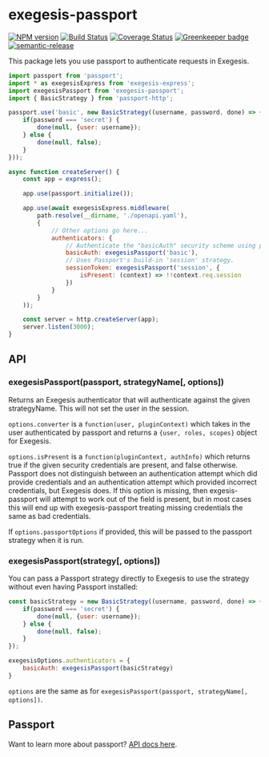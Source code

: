 # exegesis-passport

[![NPM version](https://badge.fury.io/js/exegesis-passport.svg)](https://npmjs.org/package/exegesis-passport)
[![Build Status](https://travis-ci.org/exegesis-js/exegesis-passport.svg)](https://travis-ci.org/exegesis-js/exegesis-passport)
[![Coverage Status](https://coveralls.io/repos/exegesis-js/exegesis-passport/badge.svg)](https://coveralls.io/r/exegesis-js/exegesis-passport)
[![Greenkeeper badge](https://badges.greenkeeper.io/exegesis-js/exegesis-passport.svg)](https://greenkeeper.io/)
[![semantic-release](https://img.shields.io/badge/%20%20%F0%9F%93%A6%F0%9F%9A%80-semantic--release-e10079.svg)](https://github.com/semantic-release/semantic-release)

This package lets you use passport to authenticate requests in Exegesis.

```js
import passport from 'passport';
import * as exegesisExpress from 'exegesis-express';
import exegesisPassport from 'exegesis-passport';
import { BasicStrategy } from 'passport-http';

passport.use('basic', new BasicStrategy((username, password, done) => {
    if(password === 'secret') {
        done(null, {user: username});
    } else {
        done(null, false);
    }
}));

async function createServer() {
    const app = express();

    app.use(passport.initialize());

    app.use(await exegesisExpress.middleware(
        path.resolve(__dirname, './openapi.yaml'),
        {
            // Other options go here...
            authenticators: {
                // Authenticate the "basicAuth" security scheme using passport's 'basic' strategy.
                basicAuth: exegesisPassport('basic'),
                // Uses Passport's build-in 'session' strategy.
                sessionToken: exegesisPassport('session', {
                    isPresent: (context) => !!context.req.session
                })
            }
        }
    ));

    const server = http.createServer(app);
    server.listen(3000);
}
```

## API

### exegesisPassport(passport, strategyName[, options])

Returns an Exegesis authenticator that will authenticate against the given strategyName.
This will not set the user in the session.

`options.converter` is a `function(user, pluginContext)` which takes in the user
authenticated by passport and returns a `{user, roles, scopes}` object for
Exegesis.

`options.isPresent` is a `function(pluginContext, authInfo)` which returns true
if the given security credentials are present, and false otherwise.  Passport does
not distinguish between an authentication attempt which did provide credentials
and an authentication attempt which provided incorrect credentials, but
Exegesis does.  If this option is missing, then exgesis-passport will attempt
to work out of the field is present, but in most cases this will end up with
exegesis-passport treating missing credentials the same as bad credentials.

If `options.passportOptions` if provided, this will be passed to the passport
strategy when it is run.

### exegesisPassport(strategy[, options])

You can pass a Passport strategy directly to Exegesis to use the strategy without even
having Passport installed:

```js
const basicStrategy = new BasicStrategy((username, password, done) => {
    if(password === 'secret') {
        done(null, {user: username});
    } else {
        done(null, false);
    }
});

exegesisOptions.authenticators = {
    basicAuth: exegesisPassport(basicStrategy)
}
```

`options` are the same as for `exegesisPassport(passport, strategyName[, options])`.

## Passport

Want to learn more about passport?  [API docs here](https://github.com/jwalton/passport-api-docs).
